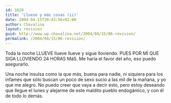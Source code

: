 ```yaml
---
id: 1628
title: 'Llueve y más cosas (ii)'
date: 2004-04-15T20:43:56+02:00
author: Chavalina
layout: revision
guid: http://www.wp.chavalina.net/2004/04/15/86-revision/
permalink: /2004/04/15/86-revision/
---
```

Toda la noche LLUEVE llueve llueve y sigue lloviendo. PUES POR M&Iacute; QUE SIGA LLOVIENDO 24 HORAS MáS. Me har&iacute;a el favor del a&ntilde;o, eso puedo asegurarlo.

Una noche insulsa como la que más, buena para nadie, ni siquiera para los infames que s&oacute;lo buscan un poco de sexo sucio a las mil de la ma&ntilde;ana, y yo que me alegro. No puedo creer que vaya a decir esto, pero estoy deseando que llegue el lunes y alejarme de este maldito pueblo endogámico, y con él de todo lo demás.